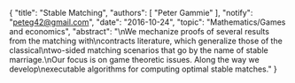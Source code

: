 {
    "title": "Stable Matching",
    "authors": [
        "Peter Gammie"
    ],
    "notify": "peteg42@gmail.com",
    "date": "2016-10-24",
    "topic": "Mathematics/Games and economics",
    "abstract": "\nWe mechanize proofs of several results from the matching with\ncontracts literature, which generalize those of the classical\ntwo-sided matching scenarios that go by the name of stable marriage.\nOur focus is on game theoretic issues. Along the way we develop\nexecutable algorithms for computing optimal stable matches."
}